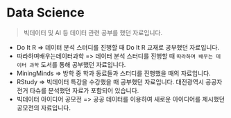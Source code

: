 # Data Science

> 빅데이터 및 AI 등 데이터 관련 공부를 했던 자료입니다.

* Do It R => 데이터 분석 스터디를 진행할 때 Do It R 교재로 공부했던 자료입니다.
* 따라하며배우는데이터과학 => 데이터 분석 스터디를 진행할 때 `따라하며 배우는 데이터 과학` 도서를 통해 공부했던 자료입니다.
* MiningMinds => 방학 중 학과 동료들과 스터디를 진행했을 때의 자료입니다.
* RStudy => 빅데이터 특강을 수강했을 때 공부했던 자료입니다. 대전광역시 공공자전거 타슈를 분석했던 자료가 포함되어 있습니다.
* 빅데이터 아이디어 공모전 => 공공 데이터를 이용하여 새로운 아이디어를 제시했던 공모전의 자료입니다.


